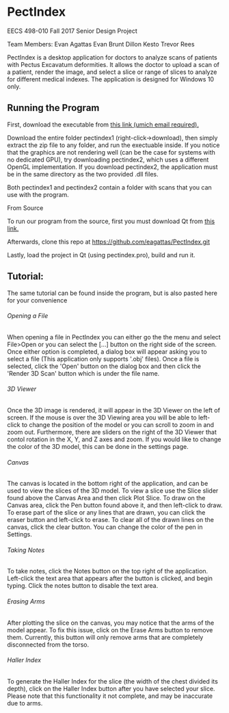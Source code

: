 # PectIndex
EECS 498-010 Fall 2017 Senior Design Project

Team Members:
	Evan Agattas
	Evan Brunt
	Dillon Kesto
	Trevor Rees

PectIndex is a desktop application for doctors to analyze scans of patients with Pectus Excavatum deformities. It allows the doctor to upload a scan of a patient, render the image, and select a slice or range of slices to analyze for different medical indexes. The application is designed for Windows 10 only.

## Running the Program

First, download the executable from [this link (umich email required).](https://drive.google.com/drive/folders/0BwjIAH_fBQ0Rb283cjJ5ZmFjM1U?usp=sharing)

Download the entire folder pectindex1 (right-click->download), then simply extract the zip file to any folder, and run the exectuable inside. If you notice that the graphics are not rendering well (can be the case for systems with no dedicated GPU), try downloading pectindex2, which uses a different OpenGL implementation. If you download pectindex2, the application must be in the same directory as the two provided .dll files.

Both pectindex1 and pectindex2 contain a folder with scans that you can use with the program.


From Source

To run our program from the source, first you must download Qt from [this link.](https://www1.qt.io/download-open-source/?hsCtaTracking=f977210e-de67-475f-a32b-65cec207fd03%7Cd62710cd-e1db-46aa-8d4d-2f1c1ffdacea)

Afterwards, clone this repo at https://github.com/eagattas/PectIndex.git

Lastly, load the project in Qt (using pectindex.pro), build and run it.


## Tutorial:

The same tutorial can be found inside the program, but is also pasted here for your convenience

###### Opening a File

When opening a file in PectIndex you can either go the the menu and select File>Open or you can select the [...] button on the right side of the screen. Once either option is completed, a dialog box will appear asking you to select a file (This application only supports '.obj' files).  Once a file is selected, click the 'Open' button on the dialog box and then click the 'Render 3D Scan' button which is under the file name.


###### 3D Viewer

Once the 3D image is rendered, it will appear in the 3D Viewer on the left of screen. If the mouse is over the 3D Viewing area you will be able to left-click to change the position of the model or you can scroll to zoom in and zoom out.  Furthermore, there are sliders on the right of the 3D Viewer that contol rotation in the X, Y, and Z axes and zoom.  If you would like to change the color of the 3D model, this can be done in the settings page.

###### Canvas

The canvas is located in the bottom right of the application, and can be used to view the slices of the 3D model. To view a slice use the Slice slider found above the Canvas Area and then click Plot Slice. To draw on the Canvas area, click the Pen button found above it, and then left-click to draw. To erase part of the slice or any lines that are drawn, you can click the eraser button and left-click to erase. To clear all of the drawn lines on the canvas, click the clear button. You can change the color of the pen in Settings.

###### Taking Notes

To take notes, click the Notes button on the top right of the application. Left-click the text area that appears after the button is clicked, and begin typing. Click the notes button to disable the text area.

###### Erasing Arms

After plotting the slice on the canvas, you may notice that the arms of the model appear. To fix this issue, click on the Erase Arms button to remove them. Currently, this button will only remove arms that are completely disconnected from the torso.

###### Haller Index

To generate the Haller Index for the slice (the width of the chest divided its depth), click on the Haller Index button after you have selected your slice. Please note that this functionality it not complete, and may be inaccurate due to arms.
